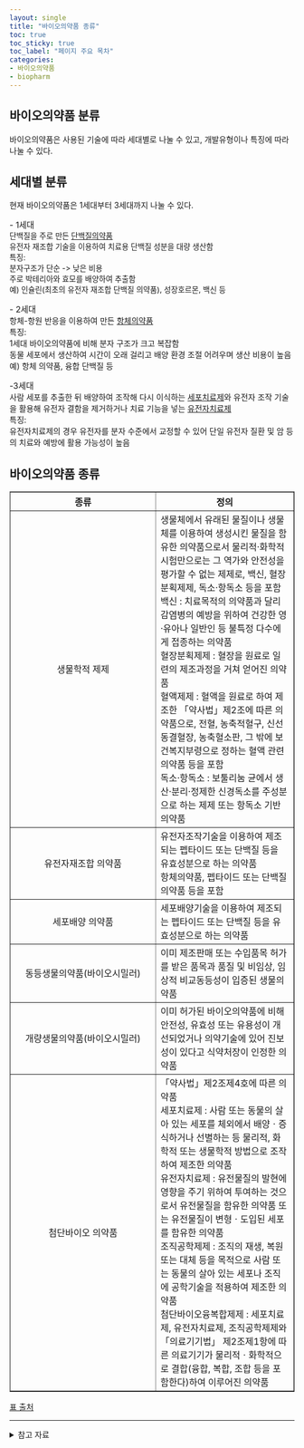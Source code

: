 ```yaml
---
layout: single
title: "바이오의약품 종류" 
toc: true
toc_sticky: true
toc_label: "페이지 주요 목차"
categories:
- 바이오의약품
- biopharm
---
```


## 바이오의약품 분류
바이오의약품은 사용된 기술에 따라 세대별로 나눌 수 있고, 개발유형이나 특징에 따라 나눌 수 있다.  

## 세대별 분류
현재 바이오의약품은 1세대부터 3세대까지 나눌 수 있다.


<span style="font-size:1.05em">- 1세대</span>  
<span style="font-size:0.95em">단백질을 주로 만든 <u>단백질의약품</u>  
유전자 재조합 기술을 이용하여 치료용 단백질 성분을 대량 생산함  
특징:  
분자구조가 단순 -> 낮은 비용  
주로 박테리아와 효모를 배양하여 추출함  
예) 인슐린(최초의 유전자 재조합 단백질 의약품), 성장호르몬, 백신 등</span>


<span style="font-size:1.05em">- 2세대</span>  
항체-항원 반응을 이용하여 만든 <u>항체의약품</u>  
특징:  
1세대 바이오의약품에 비해 분자 구조가 크고 복잡함  
동물 세포에서 생산하여 시간이 오래 걸리고 배양 환경 조절 어려우며 생산 비용이 높음  
예) 항체 의약품, 융합 단백질 등

<span style="font-size:1.05em">-3세대</span>  
사람 세포를 추출한 뒤 배양하여 조작해 다시 이식하는 <u>세포치료제</u>와 유전자 조작 기술을 활용해 유전자 결함을 제거하거나 치료 기능을 넣는 <u>유전자치료제</u>  
특징:  
유전자치료제의 경우 유전자를 분자 수준에서 교정할 수 있어 단일 유전자 질환 및 암 등의 치료와 예방에 활용 가능성이 높음  

## 바이오의약품 종류


<span style="font-size:0.5em"><body>
    <table border="1">
	<th allign = "center" width = "240">종류</th>
	<th>정의</th>
	<tr><!-- 첫번째 줄 시작 -->
	    <td align ="center">생물학적 제제</td>
	    <td>생물체에서 유래된 물질이나 생물체를 이용하여 생성시킨 물질을 함유한 의약품으로서 물리적·화학적 시험만으로는 그 역가와 안전성을 평가할 수 없는 제제로, 백신, 혈장분획제제, 독소·항독소 등을 포함<br>백신 : 치료목적의 의약품과 달리 감염병의 예방을 위하여 건강한 영·유아나 일반인 등 불특정 다수에게 접종하는 의약품<br>혈장분획제제 : 혈장을 원료로 일련의 제조과정을 거쳐 얻어진 의약품<br>혈액제제 : 혈액을 원료로 하여 제조한 「약사법」제2조에 따른 의약품으로, 전혈, 농축적혈구, 신선동결혈장, 농축혈소판, 그 밖에 보건복지부령으로 정하는 혈액 관련 의약품 등을 포함<br>독소·항독소 : 보툴리눔 균에서 생산·분리·정제한 신경독소를 주성분으로 하는 제제 또는 항독소 기반 의약품 </td>
	</tr><!-- 첫번째 줄 끝 -->
	<tr><!-- 두번째 줄 시작 -->
	    <td align ="center">유전자재조합 의약품</td>
	    <td>유전자조작기술을 이용하여 제조되는 펩타이드 또는 단백질 등을 유효성분으로 하는 의약품<br>항체의약품, 펩타이드 또는 단백질의약품 등을 포함</td>
	</tr><!-- 두번째 줄 끝 -->
	<tr>
	    <td align ="center">세포배양 의약품</td>
	    <td>세포배양기술을 이용하여 제조되는 펩타이드 또는 단백질 등을 유효성분으로 하는 의약품</td>
	</tr>
	<tr>
	    <td align ="center">동등생물의약품(바이오시밀러)</td><td>이미 제조판매 또는 수입품목 허가를 받은 품목과 품질 및 비임상, 임상적 비교동등성이 입증된 생물의약품</td></tr>
	    <tr><td align ="center">개량생물의약품(바이오시밀러)</td><td>이미 허가된 바이오의약품에 비해 안전성, 유효성 또는 유용성이 개선되었거나 의약기술에 있어 진보성이 있다고 식약처장이 인정한 의약품</td></tr>
	    <tr><td align ="center">첨단바이오 의약품</td><td>「약사법」제2조제4호에 따른 의약품<br>세포치료제 : 사람 또는 동물의 살아 있는 세포를 체외에서 배양ㆍ증식하거나 선별하는 등 물리적, 화학적 또는 생물학적 방법으로 조작하여 제조한 의약품<br>유전자치료제 : 유전물질의 발현에 영향을 주기 위하여 투여하는 것으로서 유전물질을 함유한 의약품 또는 유전물질이 변형ㆍ도입된 세포를 함유한 의약품<br>조직공학제제 : 조직의 재생, 복원 또는 대체 등을 목적으로 사람 또는 동물의 살아 있는 세포나 조직에 공학기술을 적용하여 제조한 의약품<br>첨단바이오융복합제제 : 세포치료제, 유전자치료제, 조직공학제제와 「의료기기법」 제2조제1항에 따른 의료기기가 물리적ㆍ화학적으로 결합(융합, 복합, 조합 등을 포함한다)하여 이루어진 의약품</td></tr>
	</table>
</body>
</span>


[표 출처](https://www.kobia.kr/sub01/sub01.php)  

	
***

<details>
<summary>참고 자료</summary>
<div markdown="1">       

[바이오의약품 세대 구분](https://www.edaily.co.kr/news/read?newsId=03253766622690312&mediaCodeNo=257)  
[바이오의약품 종류](https://www.kobia.kr/sub01/sub01.php)

</div>
</details>


